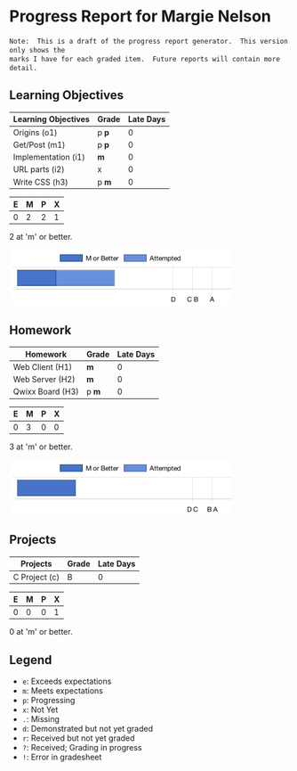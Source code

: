 # Progress Report for Margie Nelson
    Note:  This is a draft of the progress report generator.  This version only shows the
    marks I have for each graded item.  Future reports will contain more detail.
## Learning Objectives
|Learning Objectives|Grade|Late Days|
|------|-------|-------|
|Origins (o1)|p **p**|0|
|Get/Post (m1)|p **p**|0|
|Implementation (i1)|**m**|0|
|URL parts (i2)|x|0|
|Write CSS (h3)|p **m**|0|

|E|M|P|X|
|------|-------|-------|-------|
|0|2|2|1|

2 at 'm' or better.

![Learning Objectives](LearningObjectives.png)

## Homework
|Homework|Grade|Late Days|
|------|-------|-------|
|Web Client (H1)|**m**|0|
|Web Server (H2)|**m**|0|
|Qwixx Board (H3)|p **m**|0|

|E|M|P|X|
|------|-------|-------|-------|
|0|3|0|0|

3 at 'm' or better.

![Homework](Homework.png)

## Projects
|Projects|Grade|Late Days|
|------|-------|-------|
|C Project (c)|B|0|

|E|M|P|X|
|------|-------|-------|-------|
|0|0|0|1|

0 at 'm' or better.


## Legend 
* `e`: Exceeds expectations
* `m`: Meets expectations
* `p`: Progressing
* `x`: Not Yet
* `.`: Missing
* `d`: Demonstrated but not yet graded
* `r`: Received but not yet graded
* `?`: Received; Grading in progress
* `!`: Error in gradesheet
